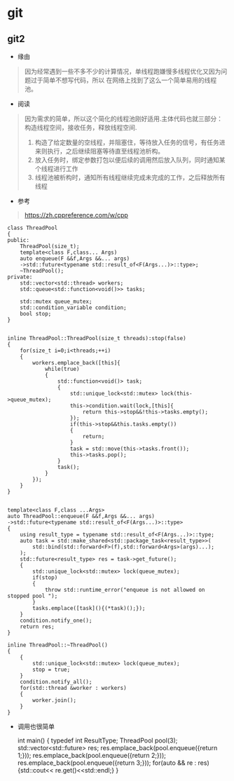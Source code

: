 # git
## git2
+ 缘由 
>因为经常遇到一些不多不少的计算情况，单线程跑嫌慢多线程优化又因为问题过于简单不想写代码，所以
>在网络上找到了这么一个简单易用的线程池。

+ 阅读
> 因为需求的简单，所以这个简化的线程池刚好适用.主体代码也就三部分：构造线程空间，接收任务，释放线程空间.
> 
> 1. 构造了给定数量的空线程，并阻塞住，等待放入任务的信号，有任务进来则执行，之后继续阻塞等待直至线程池析构。
> 2. 放入任务时，绑定参数打包以便后续的调用然后放入队列，同时通知某个线程进行工作
> 3. 线程池被析构时，通知所有线程继续完成未完成的工作，之后释放所有线程 

+ 参考
> https://zh.cppreference.com/w/cpp


	class ThreadPool
	{
	public:
		ThreadPool(size_t);
		template<class F,class... Args)
		auto enqueue(F &&f,Args &&... args)
		->std::future<typename std::result_of<F(Args...)>::type>;
		~ThreadPool();
	private:
		std::vector<std::thread> workers;
		std::queue<std::function<void()>> tasks;

		std::mutex queue_mutex;
		std::condition_variable condition;
		bool stop;
	}


	inline ThreadPool::ThreadPool(size_t threads):stop(false)
	{
		for(size_t i=0;i<threads;++i)
		{
			workers.emplace_back([this]{
				while(true)
				{
					std::function<void()> task;
					{	
						std::unique_lock<std::mutex> lock(this->queue_mutex);
						this->condition.wait(lock,[this]{
							return this->stop&&!this->tasks.empty();
						});
						if(this->stop&&this.tasks.empty())
						{
							return;
						}
						task = std::move(this->tasks.front());
						this->tasks.pop();
					}
					task();
				}
			});
		}
	}


	template<class F,class ...Args>
	auto ThreadPool::enqueue(F &&f,Args &&... args)
	->std::future<typename std::result_of<F(Args...)>::type>
	{
		using result_type = typename std::result_of<F(Args...)>::type;
		auto task = std::make_shared<std::package_task<result_type>>(
			std::bind(std::forward<F>(f),std::forward<Args>(args)...);
		);
		std::future<result_type> res = task->get_future();
		{
			std::unique_lock<std::mutex> lock(queue_mutex);
			if(stop)
			{
				throw std::runtime_error("enqueue is not allowed on stopped pool ");
			}
			tasks.emplace([task](){(*task)();});
		}
		condition.notify_one();
		return res;
	}

	inline ThreadPool::~ThreadPool()
	{
		{
			std::unique_lock<std::mutex> lock(queue_mutex);
			stop = true;
		}
		condition.notify_all();
		for(std::thread &worker : workers)
		{
			worker.join();
		}
	}

+ 调用也很简单

	int main()
	{
		typedef int ResultType;
		ThreadPool pool(3);
		std::vector<std::future<ResultType>> res;
		res.emplace_back(pool.enqueue([](){return 1;}));
		res.emplace_back(pool.enqueue([](){return 2;}));
		res.emplace_back(pool.enqueue([](){return 3;}));
		for(auto && re : res)
		{std::cout<< re.get()<<std::endl;}
	}